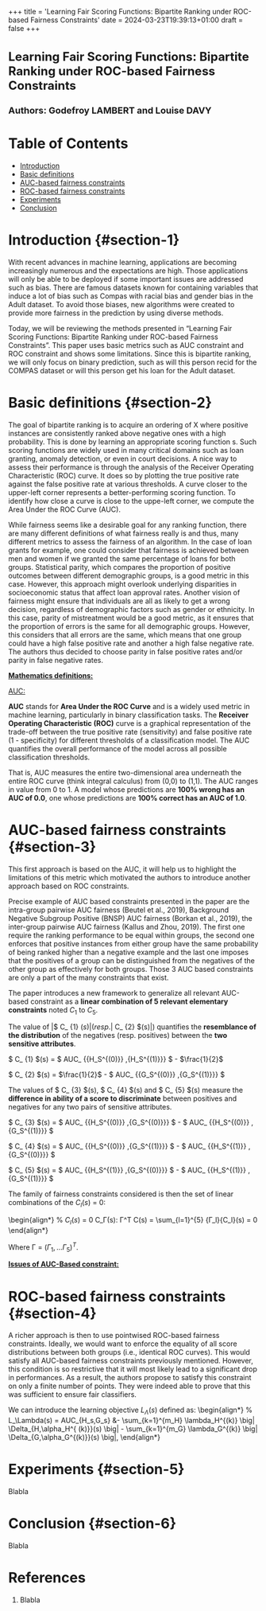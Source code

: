 +++
title = 'Learning Fair Scoring Functions: Bipartite Ranking under ROC-based Fairness Constraints'
date = 2024-03-23T19:39:13+01:00
draft = false
+++

<h1 style="font-size: 24px;">Learning Fair Scoring Functions: Bipartite Ranking under ROC-based Fairness Constraints</h1>

<h1 style="font-size: 18px;">Authors: Godefroy LAMBERT and Louise DAVY</h1>

# Table of Contents

- [Introduction](#section-1)
- [Basic definitions](#section-2)
- [AUC-based fairness constraints](#section-3)
- [ROC-based fairness constraints](#section-4)
- [Experiments](#section-5)
- [Conclusion](#section-6)


# Introduction {#section-1}

With recent advances in machine learning, applications are becoming increasingly numerous and the expectations are high. Those applications will only be able to be deployed if some important issues are addressed such as bias. There are famous datasets known for containing variables that induce a lot of bias such as Compas with racial bias and gender bias in the Adult dataset. To avoid those biases, new algorithms were created to provide more fairness in the prediction by using diverse methods. 

Today, we will be reviewing the methods presented in “Learning Fair Scoring Functions: Bipartite Ranking under ROC-based Fairness Constraints”. This paper uses basic metrics such as AUC constraint and ROC constraint and shows some limitations. Since this is bipartite ranking, we will only focus on binary prediction, such as will this person recid for the COMPAS dataset or will this person get his loan for the Adult dataset.

# Basic definitions {#section-2}

The goal of bipartite ranking is to acquire an ordering of X where positive instances are consistently ranked above negative ones with a high probability. This is done by learning an appropriate scoring function s. Such scoring functions are widely used in many critical domains such as loan granting, anomaly detection, or even in court decisions. A nice way to assess their performance is through the analysis of the Receiver Operating Characteristic (ROC) curve. It does so by plotting the true positive rate against the false positive rate at various thresholds. A curve closer to the upper-left corner represents a better-performing scoring function. To identify how close a curve is close to the uppe-left corner, we compute the Area Under the ROC Curve (AUC). 

While fairness seems like a desirable goal for any ranking function, there are many different definitions of what fairness really is and thus, many different metrics to assess the fairness of an algorithm. In the case of loan grants for example, one could consider that fairness is achieved between men and women if we granted the same percentage of loans for both groups. Statistical parity, which  compares the proportion of positive outcomes between different demographic groups, is a good metric in this case.  However, this approach might overlook underlying disparities in socioeconomic status that affect loan approval rates. Another vision of fairness might ensure that individuals are all as likely to get a wrong decision, regardless of demographic factors such as gender or ethnicity. In this case, parity of mistreatment would be a good metric, as it ensures that the proportion of errors is the same for all demographic groups. However, this considers that all errors are the same, which means that one group could have a high false positive rate and another a high false negative rate. The authors thus decided to choose parity in false positive rates and/or parity in false negative rates.

**<u> Mathematics definitions:</u>**

<u> AUC:</u>

**AUC** stands for **Area Under the ROC Curve** and is a widely used metric in machine learning, particularly in binary classification tasks. The **Receiver Operating Characteristic (ROC)** curve is a graphical representation of the trade-off between the true positive rate (sensitivity) and false positive rate (1 - specificity) for different thresholds of a classification model. The AUC quantifies the overall performance of the model across all possible classification thresholds.

That is, AUC measures the entire two-dimensional area underneath the entire ROC curve (think integral calculus) from (0,0) to (1,1). The AUC ranges in value from 0 to 1. A model whose predictions are **100% wrong has an AUC of 0.0**, one whose predictions are **100% correct has an AUC of 1.0**.


# AUC-based fairness constraints {#section-3}

This first approach is based on the AUC, it will help us to highlight the limitations of this metric which motivated the authors to introduce another approach based on ROC constraints.

Precise example of AUC based constraints presented in the paper are the intra-group pairwise AUC fairness (Beutel et al., 2019), Background Negative Subgroup Positive (BNSP) AUC fairness (Borkan et al., 2019), the inter-group pairwise AUC fairness (Kallus and Zhou, 2019). The first one require the ranking performance to be equal within groups, the second one enforces that positive instances from either group have the same probability of being ranked higher than a negative example and the last one imposes that the positives of a group can be distinguished from the negatives of the other group as effectively for both groups. Those 3 AUC based constraints are only a part of the many constraints that exist.

The paper introduces a new framework to generalize all relevant AUC-based constraint as a **linear combination of 5 relevant elementary constraints** noted $C_1$ to $C_5$.

The value of |$ C_ {1} $(s)| (resp. |$ C_ {2} $(s)|) quantifies the **resemblance of the distribution** of the negatives (resp. positives) between the **two sensitive attributes**. 


$ C_ {1} $(s) = $ AUC_ {{H_S^{(0)}} ,{H_S^{(1)}}} $ - $\frac{1}{2}$

$ C_ {2} $(s) = $\frac{1}{2}$ - $ AUC_ {{G_S^{(0)}} ,{G_S^{(1)}}} $

The values of $ C_ {3} $(s), $ C_ {4} $(s) and $ C_ {5} $(s) measure the **difference
in ability of a score to discriminate** between positives and negatives for any two pairs of sensitive attributes.

$ C_ {3} $(s) = $ AUC_ {{H_S^{(0)}} ,{G_S^{(0)}}} $ - $ AUC_ {{H_S^{(0)}} ,{G_S^{(1)}}} $

$ C_ {4} $(s) = $ AUC_ {{H_S^{(0)}} ,{G_S^{(1)}}} $ - $ AUC_ {{H_S^{(1)}} ,{G_S^{(0)}}} $

$ C_ {5} $(s) = $ AUC_ {{H_S^{(1)}} ,{G_S^{(0)}}} $ - $ AUC_ {{H_S^{(1)}} ,{G_S^{(1)}}} $

The family of fairness constraints considered is then the set of linear combinations of the $C_l(s)$ = 0:

\begin{align*}
    % $C_l(s)$ = 0
    C_Γ(s): Γ^T C(s) = 
    \sum_{l=1}^{5} {Γ_l}{C_l}(s) = 0 
\end{align*}

Where Γ = $(Γ_1, ... Γ_5)^T$.

**<u> Issues of AUC-Based constraint:</u>**


# ROC-based fairness constraints {#section-4}

A richer approach is then to use pointwised ROC-based fairness constraints. Ideally, we would want to enforce the equality of all score distributions between both groups (i.e., identical ROC curves). This would satisfy all AUC-based fairness constraints previously mentioned. However, this condition is so restrictive that it will most likely lead to a significant drop in performances. As a result, the authors propose to satisfy this constraint on only a finite number of points. They were indeed able to prove that this was sufficient to ensure fair classifiers.

We can introduce the learning objective $L_\Lambda(s)$ defined as:
\begin{align*}
    % L_\Lambda(s) = 
    AUC_{H_s,G_s} &- 
    \sum_{k=1}^{m_H} \lambda_H^{(k)}  \big| \Delta_{H,\alpha_H^{
    (k)}}(s) \big| 
    - \sum_{k=1}^{m_G} \lambda_G^{(k)} \big| \Delta_{G,\alpha_G^{(k)}}(s) \big|,
\end{align*}


# Experiments {#section-5}

Blabla

# Conclusion {#section-6}

Blabla


# References

1. Blabla



<style TYPE="text/css">
code.has-jax {font: inherit; font-size: 100%; background: inherit; border: inherit;}
</style>
<script type="text/x-mathjax-config">
MathJax.Hub.Config({
    tex2jax: {
        inlineMath: [['$','$'], ['\\(','\\)']],
        skipTags: ['script', 'noscript', 'style', 'textarea', 'pre'] // removed 'code' entry
    }
});
MathJax.Hub.Queue(function() {
    var all = MathJax.Hub.getAllJax(), i;
    for(i = 0; i < all.length; i += 1) {
        all[i].SourceElement().parentNode.className += ' has-jax';
    }
});
</script>
<script type="text/javascript" src="https://cdnjs.cloudflare.com/ajax/libs/mathjax/2.7.4/MathJax.js?config=TeX-AMS_HTML-full"></script>